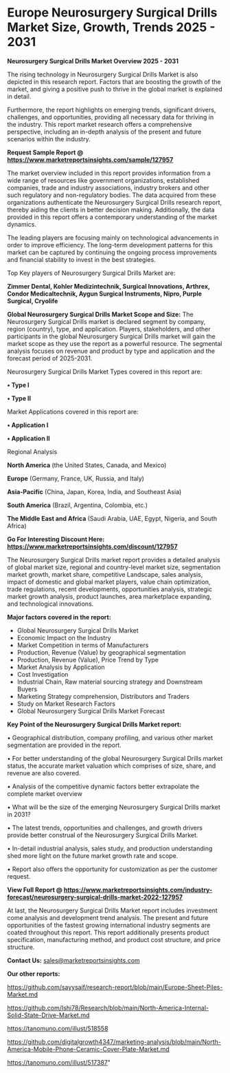 # Europe Neurosurgery Surgical Drills Market Size, Growth, Trends 2025 - 2031

<Strong> Neurosurgery Surgical Drills Market Overview 2025 - 2031</strong>

The rising technology in Neurosurgery Surgical Drills Market is also depicted in this research report. Factors that are boosting the growth of the market, and giving a positive push to thrive in the global market is explained in detail.

Furthermore, the report highlights on emerging trends, significant drivers, challenges, and opportunities, providing all necessary data for thriving in the industry. This report market research offers a comprehensive perspective, including an in-depth analysis of the present and future scenarios within the industry.

<strong>Request Sample Report @ <a href=https://www.marketreportsinsights.com/sample/127957>https://www.marketreportsinsights.com/sample/127957</a></strong>

The market overview included in this report provides information from a wide range of resources like government organizations, established companies, trade and industry associations, industry brokers and other such regulatory and non-regulatory bodies. The data acquired from these organizations authenticate the Neurosurgery Surgical Drills research report, thereby aiding the clients in better decision making. Additionally, the data provided in this report offers a contemporary understanding of the market dynamics.

The leading players are focusing mainly on technological advancements in order to improve efficiency. The long-term development patterns for this market can be captured by continuing the ongoing process improvements and financial stability to invest in the best strategies.

Top Key players of Neurosurgery Surgical Drills Market are:

<strong>Zimmer Dental, Kohler Medizintechnik, Surgical Innovations, Arthrex, Condor Medicaltechnik, Aygun Surgical Instruments, Nipro, Purple Surgical, Cryolife</strong>

<strong><b>Global Neurosurgery Surgical Drills Market Scope and Size:</b></strong>
The Neurosurgery Surgical Drills market is declared segment by company, region (country), type, and application. Players, stakeholders, and other participants in the global Neurosurgery Surgical Drills market will gain the market scope as they use the report as a powerful resource. The segmental analysis focuses on revenue and product by type and application and the forecast period of 2025-2031.

Neurosurgery Surgical Drills Market Types covered in this report are:

<strong>• Type I

• Type II</strong>

Market Applications covered in this report are:

<strong>• Application I

• Application II</strong> 

Regional Analysis

<strong>North America</strong> (the United States, Canada, and Mexico)

<strong>Europe</strong> (Germany, France, UK, Russia, and Italy)

<strong>Asia-Pacific</strong> (China, Japan, Korea, India, and Southeast Asia)

<strong>South America</strong> (Brazil, Argentina, Colombia, etc.)

<strong>The Middle East and Africa</strong> (Saudi Arabia, UAE, Egypt, Nigeria, and South Africa)

<strong>Go For Interesting Discount Here: <a href=https://www.marketreportsinsights.com/discount/127957>https://www.marketreportsinsights.com/discount/127957</a></strong>

The Neurosurgery Surgical Drills market report provides a detailed analysis of global market size, regional and country-level market size, segmentation market growth, market share, competitive Landscape, sales analysis, impact of domestic and global market players, value chain optimization, trade regulations, recent developments, opportunities analysis, strategic market growth analysis, product launches, area marketplace expanding, and technological innovations.

<strong><b>Major factors covered in the report:</b></strong>
<ul>
  <li>Global Neurosurgery Surgical Drills Market </li>
  <li>Economic Impact on the Industry</li>
  <li>Market Competition in terms of Manufacturers</li>
  <li>Production, Revenue (Value) by geographical segmentation</li>
  <li>Production, Revenue (Value), Price Trend by Type</li>
  <li>Market Analysis by Application</li>
  <li>Cost Investigation</li>
  <li>Industrial Chain, Raw material sourcing strategy and Downstream Buyers</li>
  <li>Marketing Strategy comprehension, Distributors and Traders</li>
  <li>Study on Market Research Factors</li>
  <li>Global Neurosurgery Surgical Drills Market Forecast</li>
</ul>

<strong><b>Key Point of the Neurosurgery Surgical Drills Market report:</b></strong>

• Geographical distribution, company profiling, and various other market segmentation are provided in the report.

• For better understanding of the global Neurosurgery Surgical Drills market status, the accurate market valuation which comprises of size, share, and revenue are also covered.

• Analysis of the competitive dynamic factors better extrapolate the complete market overview

• What will be the size of the emerging Neurosurgery Surgical Drills market in 2031?

• The latest trends, opportunities and challenges, and growth drivers provide better construal of the Neurosurgery Surgical Drills Market.

• In-detail industrial analysis, sales study, and production understanding shed more light on the future market growth rate and scope.

• Report also offers the opportunity for customization as per the customer request.

<strong><b>View Full Report @ <a href=https://www.marketreportsinsights.com/industry-forecast/neurosurgery-surgical-drills-market-2022-127957>https://www.marketreportsinsights.com/industry-forecast/neurosurgery-surgical-drills-market-2022-127957</a></b></strong>


At last, the Neurosurgery Surgical Drills Market report includes investment come analysis and development trend analysis. The present and future opportunities of the fastest growing international industry segments are coated throughout this report. This report additionally presents product specification, manufacturing method, and product cost structure, and price structure.

<strong>Contact Us:</strong>
sales@marketreportsinsights.com

<strong>Our other reports:</strong>

<a href=https://github.com/sayysaif/research-report/blob/main/Europe-Sheet-Piles-Market.md>https://github.com/sayysaif/research-report/blob/main/Europe-Sheet-Piles-Market.md</a>

<a href=https://github.com/Ishi78/Research/blob/main/North-America-Internal-Solid-State-Drive-Market.md>https://github.com/Ishi78/Research/blob/main/North-America-Internal-Solid-State-Drive-Market.md</a>

<a href=https://tanomuno.com/illust/518558>https://tanomuno.com/illust/518558</a>

<a href=https://github.com/digitalgrowth4347/marketing-analysis/blob/main/North-America-Mobile-Phone-Ceramic-Cover-Plate-Market.md>https://github.com/digitalgrowth4347/marketing-analysis/blob/main/North-America-Mobile-Phone-Ceramic-Cover-Plate-Market.md</a>

<a href=https://tanomuno.com/illust/517387>https://tanomuno.com/illust/517387</a>"
